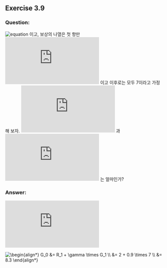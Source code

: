 ## Exercise 3.9

### Question:

![equation](https://latex.codecogs.com/svg.latex?\gamma&space;=&space;0.9) 이고, 보상의 나열은 첫 항만 ![equation](https://latex.codecogs.com/svg.latex?R_1&space;=&space;2) 이고 이후로는 모두 7이라고 가정해 보자. ![equation](https://latex.codecogs.com/svg.latex?G_1) 과 ![equation](https://latex.codecogs.com/svg.latex?G_0) 는 얼마인가?

### Answer:

![equation](https://latex.codecogs.com/svg.latex?G_1&space;=&space;R_2&space;=&space;7)

<img src="https://latex.codecogs.com/svg.latex?\begin{align*}&space;G_0&space;&=&space;R_1&space;&plus;&space;\gamma&space;\times&space;G_1&space;\\&space;&=&space;2&space;&plus;&space;0.9&space;\times&space;7&space;\\&space;&=&space;8.3&space;\end{align*}" title="\begin{align*} G_0 &= R_1 + \gamma \times G_1 \\ &= 2 + 0.9 \times 7 \\ &= 8.3 \end{align*}" />
